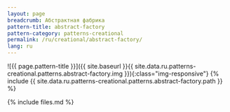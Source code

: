 ```yaml
---
layout: page
breadcrumb: Абстрактная фабрика
pattern-title: abstract-factory
pattern-category: patterns-creational
permalink: /ru/creational/abstract-factory/
lang: ru
---
```


![{{ page.pattern-title }}]({{ site.baseurl }}{{ site.data.ru.patterns-creational.patterns.abstract-factory.img }}){:class="img-responsive"}
{% include {{ site.data.ru.patterns-creational.patterns.abstract-factory.path }} %}

{% include files.md %}
